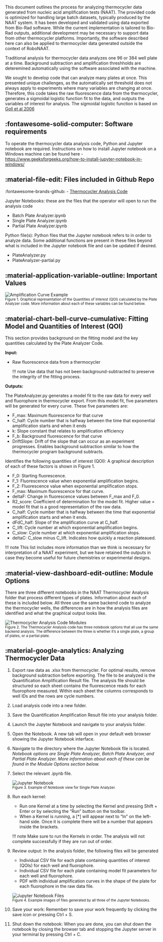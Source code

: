 This document outlines the process for analyzing thermocycler data generated from nucleic acid amplification tests (NAAT). The provided code is optimized for handling large batch datasets, typically produced by the NAAT system. It has been developed and validated using data exported from Bio-Rad software. While the current implementation is tailored to Bio-Rad outputs, additional development may be necessary to support data from other thermocycler platforms. Importantly, the software described here can also be applied to thermocycler data generated outside the context of RoboNAAT.

Traditional analysis for thermocycler data analyzes one 96 or 384 well plate at a time. Background subtraction and amplification threshholds are deteremined automatically using the software associated with the machine. 

We sought to develop code that can analyze many plates at once. This presented unique challenges, as the automatically set threshold does not always apply to experiments where many variables are changing at once. Therefore, this code takes the raw fluorescence data from the thermocycler, generates a sigmoidal logistic function fit to the data, and outputs the variables of interest for analysis. The sigmoidal logistic function is based on [Goll et al 2006](https://link.springer.com/article/10.1186/1471-2105-7-107)

## :fontawesome-solid-computer: **Software requirements**

To operate the thermocycler data analysis code, Python and Jupyter notebook are required. Instructions on how to install Jupyter notebook on a Windows machine can be found here - https://www.geeksforgeeks.org/how-to-install-jupyter-notebook-in-windows/

## :material-file-edit: **Files included in Github Repo**

:fontawesome-brands-github: - [Thermocycler Analysis Code](https://github.com/Global-Health-Labs/DROP/tree/main/sw/thermocycler_analysis)

Jupyter Notebooks: these are the files that the operator will open to run the analysis code

- Batch Plate Analyzer.ipynb 
- Single Plate Analyzer.ipynb
- Partial Plate Analyzer.ipynb

Python file(s): Python files that the Jupyter notebook refers to in order to analyze data. Some additional functions are present in these files beyond what is included in the Jupyter notebook file and can be updated if desired.

- PlateAnalyzer.py
- PlateAnalyzer-partial.py

## :material-application-variable-outline: **Important Values**

![Amplification Curve Example](./images/Amplification%20curve%20example.png) <br>
<small>Figure 1. Graphical representation of the Quantities of Interest (QOI) calculated by the Plate Analyzer code. More information about each of these variables can be found below. </small>

## :material-chart-bell-curve-cumulative: **Fitting Model and Quantities of Interest (QOI)**

This section provides background on the fitting model and the key quantities calculated by the Plate Analyzer Code.

**Input:**

- Raw fluorescence data from a thermocycler 

    !!! note
        Use data that has not been background-subtracted to preserve the integrity of the fitting process.

**Outputs:**

The PlateAnalyzer.py generates a model fit to the raw data for every well and fluorophore in thermocycler export. From this model fit, five parameters will be generated for every curve. These five parameters are:

- F_max: Maximum fluorescence for that curve
- C_half: Cycle number that is halfway between the time that exponential amplification starts and when it ends 
- k: Slope constant that relates to amplification efficiency
- F_b: Background fluorescence for that curve 
- DriftSlope: Drift of the slope that can occur as an experiment progresses. Enables background subtraction similar to how the thermocycler program background subtracts. 

Identifies the following quantities of interest (QOI): A graphical description of each of these factors is shown in Figure 1. 

- F_0: Starting fluorescence.
- F_1: Fluorescence value when exponential amplification begins. 
- F_2: Fluorescence value when exponential amplification stops.
- F_max: Maximum fluorescence for that curve.
- deltaF: Change in fluorescence values between F_max and F_0.
- R2_score: Coefficient of determination for the model fit. Higher value = model fit that is a good representation of the raw data. 
- C_half: Cycle number that is halfway between the time that exponential amplification starts and when it ends.
- dFdC_half: Slope of the amplification curve at C_half.
- C_lift: Cycle number at which exponential amplification begins. 
- C_slow: Cycle number at which exponential amplification stops. 
- deltaC: C_slow minus C_lift. Indicates how quickly a reaction plateaued. 

!!! note
    This list includes more information than we think is necessary for interpretation of a NAAT experiment, but we have retained the outputs in case they become useful for future chemistries or experimental designs. 

## :material-view-dashboard-edit-outline: **Module Options**

There are three different notebooks in the NAAT Thermocycler Analysis folder that process different types of plates. Information about each of these is included below. All three use the same backend code to analyze the thermocycler wells, the differences are in how the analysis files are identified and what the graphical output looks like. 

![Thermocycler Analysis Code Modules](./images/Thermocycler%20Analysis%20Code%20Modules.png) <br>
<small>Figure 2. The Thermocycler Analysis code has three notebook options that all use the same backend analysis. The difference between the three is whether it’s a single plate, a group of plates, or a partial plate. </small>

## :material-google-analytics: **Analyzing Thermocycler Data**

1. Export raw data as .xlsx from thermocycler. 
    For optimal results, remove background subtraction before exporting. The file to be analyzed is the Quantification Amplification Result file. The analysis file should be structured so each sheet contains the fluorescence reads for each fluorophore measured. Within each sheet the columns corresponds to well IDs and the rows are cycle numbers.
2. Load analysis code into a new folder. 
3. Save the Quantification Amplification Result file into your analysis folder. 
4. Launch the Jupyter Notebook and navigate to your analysis folder.
5. Open the Notebook. A new tab will open in your default web browser showing the Jupyter Notebook interface.
6. Navigate to the directory where the Jupyter Notebook file is located. 
    *Notebook options are Single Plate Analyzer, Batch Plate Analyzer, and Partial Plate Analyzer. More information about each of these can be found in the Module Options section below.* 
7. Select the relevant .ipynb file.

    ![Jupyter Notebook](./images/Jupyter%20Notebook%20Single.png) <br>
    <small>Figure 3. Example of Notebook view for Single Plate Analyzer. </small>

8. Run each kernel:

    - Run one Kernel at a time by selecting the Kernel and pressing Shift + Enter or by selecting the “Run” button on the toolbar. 
    - When a Kernel is running, a [*] will appear next to “In” on the left-hand side. Once it is complete there will be a number that appears inside the brackets. 

    !!! note 
        Make sure to run the Kernels in order. The analysis will not complete successfully if they are run out of order. 
    
9. Review output: In the analysis folder, the following files will be generated
    
    - Individual CSV file for each plate containing quantities of interest (QOIs) for each well and fluorophore.
    - Individual CSV file for each plate containing model fit parameters for each well and fluorophore.
    - PDF with individual amplification curves in the shape of the plate for each fluorophore in the raw data file.

    ![Jupyter Notebook Files](./images/Thermocycler%20analysis%20files.png) <br>
    <small>Figure 4. Example images of files generated by all three of the Jupyter Notebooks. </small>

10. Save your work: Remember to save your work frequently by clicking the save icon or pressing Ctrl + S. 
11. Shut down the notebook: When you are done, you can shut down the notebook by closing the browser tab and stopping the Jupyter server in your terminal by pressing Ctrl + C. 